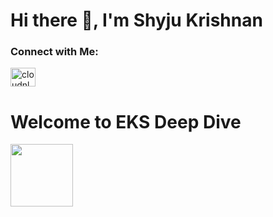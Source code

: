 # Hi there 👋, I'm Shyju Krishnan 

<h3 align="left">Connect with Me:</h3>
<a href="https://linkedin.com/in/Shyjustack" target="blank"><img align="center" src="https://raw.githubusercontent.com/rahuldkjain/github-profile-readme-generator/master/src/images/icons/Social/linked-in-alt.svg" alt="cloudnloud" height="30" width="40" /></a>

# Welcome to EKS Deep Dive 

<img src="https://user-images.githubusercontent.com/62458394/167290661-0befd85a-7f9f-4c2e-8b57-f81137f58335.png" width="100">
